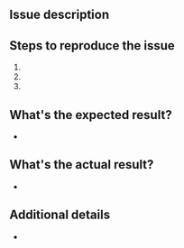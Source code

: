 ## Issue description

<!-- 어떤 이슈 인지 자세히 써주세요. 스크린 샷을 첨부해주시면 이슈를 이해하는데 큰 도움이 될 것 같아요. -->

## Steps to reproduce the issue
<!-- 이슈를 재현하기 위해 어떻게 해야하는지 설명해주세요 -->
1. 
2. 
3. 

## What's the expected result?
<!-- 기대하신 동작은 어떤 것이었나요? -->
-


## What's the actual result?
<!-- 실제로 어떻게 동작하나요? -->
-


## Additional details
<!-- Optional 이슈를 파악하는데 있어서 필요한 다른 정보가 있다면 써주세요   -->
-